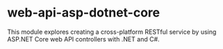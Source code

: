 # web-api-asp-dotnet-core
This module explores creating a cross-platform RESTful service by using ASP.NET Core web API controllers with .NET and C#.
